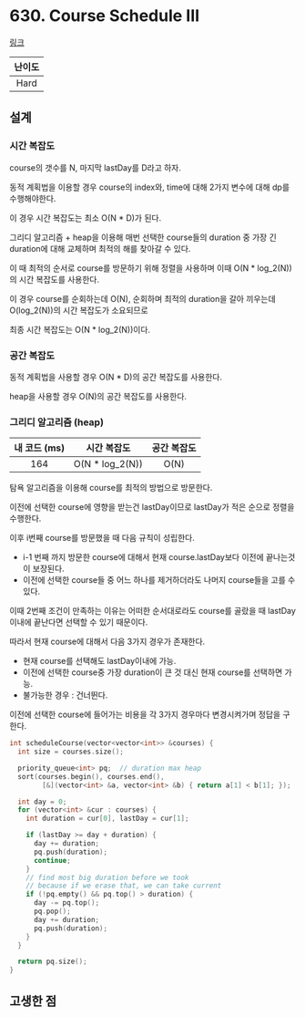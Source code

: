 # 630. Course Schedule III

[링크](https://leetcode.com/problems/course-schedule-iii/)

| 난이도 |
| :----: |
|  Hard  |

## 설계

### 시간 복잡도

course의 갯수를 N, 마지막 lastDay를 D라고 하자.

동적 계획법을 이용할 경우 course의 index와, time에 대해 2가지 변수에 대해 dp를 수행해야한다.

이 경우 시간 복잡도는 최소 O(N \* D)가 된다.

그리디 알고리즘 + heap을 이용해 매번 선택한 course들의 duration 중 가장 긴 duration에 대해 교체하며 최적의 해를 찾아갈 수 있다.

이 때 최적의 순서로 course를 방문하기 위해 정렬을 사용하며 이때 O(N \* log_2(N))의 시간 복잡도를 사용한다.

이 경우 course를 순회하는데 O(N), 순회하며 최적의 duration을 갈아 끼우는데 O(log_2(N))의 시간 복잡도가 소요되므로

최종 시간 복잡도는 O(N \* log_2(N))이다.

### 공간 복잡도

동적 계획법을 사용할 경우 O(N \* D)의 공간 복잡도를 사용한다.

heap을 사용할 경우 O(N)의 공간 복잡도를 사용한다.

### 그리디 알고리즘 (heap)

| 내 코드 (ms) |   시간 복잡도    | 공간 복잡도 |
| :----------: | :--------------: | :---------: |
|     164      | O(N \* log_2(N)) |    O(N)     |

탐욕 알고리즘을 이용해 course를 최적의 방법으로 방문한다.

이전에 선택한 course에 영향을 받는건 lastDay이므로 lastDay가 적은 순으로 정렬을 수행한다.

이후 i번째 course를 방문했을 때 다음 규칙이 성립한다.

- i-1 번째 까지 방문한 course에 대해서 현재 course.lastDay보다 이전에 끝나는것이 보장된다.
- 이전에 선택한 course들 중 어느 하나를 제거하더라도 나머지 course들을 고를 수 있다.

이때 2번째 조건이 만족하는 이유는 어떠한 순서대로라도 course를 골랐을 때 lastDay 이내에 끝난다면 선택할 수 있기 때문이다.

따라서 현재 course에 대해서 다음 3가지 경우가 존재한다.

- 현재 course를 선택해도 lastDay이내에 가능.
- 이전에 선택한 course중 가장 duration이 큰 것 대신 현재 course를 선택하면 가능.
- 불가능한 경우 : 건너뛴다.

이전에 선택한 course에 들어가는 비용을 각 3가지 경우마다 변경시켜가며 정답을 구한다.

```cpp
int scheduleCourse(vector<vector<int>> &courses) {
  int size = courses.size();

  priority_queue<int> pq;  // duration max heap
  sort(courses.begin(), courses.end(),
        [&](vector<int> &a, vector<int> &b) { return a[1] < b[1]; });

  int day = 0;
  for (vector<int> &cur : courses) {
    int duration = cur[0], lastDay = cur[1];

    if (lastDay >= day + duration) {
      day += duration;
      pq.push(duration);
      continue;
    }
    // find most big duration before we took
    // because if we erase that, we can take current
    if (!pq.empty() && pq.top() > duration) {
      day -= pq.top();
      pq.pop();
      day += duration;
      pq.push(duration);
    }
  }

  return pq.size();
}
```

## 고생한 점
